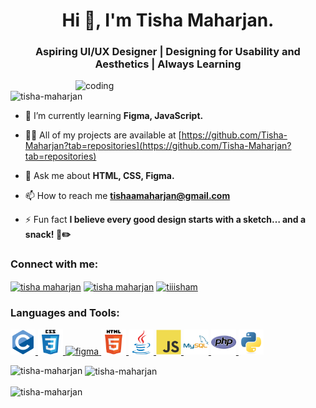 <h1 align="center">Hi 👋, I'm Tisha Maharjan.</h1>
<h3 align="center">Aspiring UI/UX Designer | Designing for Usability and Aesthetics | Always Learning</h3>
<img align="right" alt="coding" width="400" src="https://camo.githubusercontent.com/c750d13d9761f9bfa715bcd06dc5b8c5430811546014e3b40118dd27ab9a46b6/68747470733a2f2f7265732e636c6f7564696e6172792e636f6d2f70726163746963616c6465762f696d6167652f66657463682f732d2d4f307531624e48732d2d2f635f6c696d6974253243665f6175746f253243666c5f70726f6772657373697665253243715f3636253243775f3838302f68747470733a2f2f6d69726f2e6d656469756d2e636f6d2f6d61782f313430302f302a5058663567653751434e3947615f434c2e676966">
<p align="left"> <img src="https://komarev.com/ghpvc/?username=tisha-maharjan&label=Profile%20views&color=0e75b6&style=flat" alt="tisha-maharjan" /> </p>

- 🌱 I’m currently learning **Figma, JavaScript.**

- 👨‍💻 All of my projects are available at [https://github.com/Tisha-Maharjan?tab=repositories](https://github.com/Tisha-Maharjan?tab=repositories)

- 💬 Ask me about **HTML, CSS, Figma.**

- 📫 How to reach me **tishaamaharjan@gmail.com**

- ⚡ Fun fact **I believe every good design starts with a sketch… and a snack! 🍪✏️**

<h3 align="left">Connect with me:</h3>
<p align="left">
<a href="https://linkedin.com/in/tisha maharjan" target="blank"><img align="center" src="https://raw.githubusercontent.com/rahuldkjain/github-profile-readme-generator/master/src/images/icons/Social/linked-in-alt.svg" alt="tisha maharjan" height="30" width="40" /></a>
<a href="https://fb.com/tisha maharjan" target="blank"><img align="center" src="https://raw.githubusercontent.com/rahuldkjain/github-profile-readme-generator/master/src/images/icons/Social/facebook.svg" alt="tisha maharjan" height="30" width="40" /></a>
<a href="https://instagram.com/tiiisham" target="blank"><img align="center" src="https://raw.githubusercontent.com/rahuldkjain/github-profile-readme-generator/master/src/images/icons/Social/instagram.svg" alt="tiiisham" height="30" width="40" /></a>
</p>

<h3 align="left">Languages and Tools:</h3>
<p align="left"> <a href="https://www.cprogramming.com/" target="_blank" rel="noreferrer"> <img src="https://raw.githubusercontent.com/devicons/devicon/master/icons/c/c-original.svg" alt="c" width="40" height="40"/> </a> <a href="https://www.w3schools.com/css/" target="_blank" rel="noreferrer"> <img src="https://raw.githubusercontent.com/devicons/devicon/master/icons/css3/css3-original-wordmark.svg" alt="css3" width="40" height="40"/> </a> <a href="https://www.figma.com/" target="_blank" rel="noreferrer"> <img src="https://www.vectorlogo.zone/logos/figma/figma-icon.svg" alt="figma" width="40" height="40"/> </a> <a href="https://www.w3.org/html/" target="_blank" rel="noreferrer"> <img src="https://raw.githubusercontent.com/devicons/devicon/master/icons/html5/html5-original-wordmark.svg" alt="html5" width="40" height="40"/> </a> <a href="https://www.java.com" target="_blank" rel="noreferrer"> <img src="https://raw.githubusercontent.com/devicons/devicon/master/icons/java/java-original.svg" alt="java" width="40" height="40"/> </a> <a href="https://developer.mozilla.org/en-US/docs/Web/JavaScript" target="_blank" rel="noreferrer"> <img src="https://raw.githubusercontent.com/devicons/devicon/master/icons/javascript/javascript-original.svg" alt="javascript" width="40" height="40"/> </a> <a href="https://www.mysql.com/" target="_blank" rel="noreferrer"> <img src="https://raw.githubusercontent.com/devicons/devicon/master/icons/mysql/mysql-original-wordmark.svg" alt="mysql" width="40" height="40"/> </a> <a href="https://www.php.net" target="_blank" rel="noreferrer"> <img src="https://raw.githubusercontent.com/devicons/devicon/master/icons/php/php-original.svg" alt="php" width="40" height="40"/> </a> <a href="https://www.python.org" target="_blank" rel="noreferrer"> <img src="https://raw.githubusercontent.com/devicons/devicon/master/icons/python/python-original.svg" alt="python" width="40" height="40"/> </a> </p>

<p><img align="left" src="https://github-readme-stats.vercel.app/api/top-langs?username=tisha-maharjan&show_icons=true&locale=en&layout=compact" alt="tisha-maharjan" /></p>

<p>&nbsp;<img align="center" src="https://github-readme-stats.vercel.app/api?username=tisha-maharjan&show_icons=true&locale=en" alt="tisha-maharjan" /></p>

<p><img align="center" src="https://github-readme-streak-stats.herokuapp.com/?user=tisha-maharjan&" alt="tisha-maharjan" /></p>
